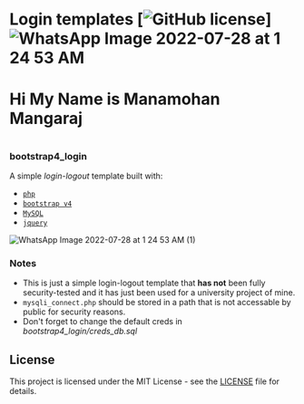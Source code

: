 # Login templates  [![GitHub license](https://img.shields.io/badge/license-MIT-blue.svg)]![WhatsApp Image 2022-07-28 at 1 24 53 AM](https://user-images.githubusercontent.com/105049588/181361172-22cd5719-f9e3-4dc2-b6cc-d84b9a051849.jpeg)
<h1> Hi My Name is Manamohan Mangaraj <h1/>

### bootstrap4_login

A simple _login-logout_ template built with:

*   [`php`](https://secure.php.net/index.php)
*   [`bootstrap v4`](https://getbootstrap.com/)
*   [`MySQL`](https://www.mysql.com/)
*   [`jquery`](https://jquery.com/)

![WhatsApp Image 2022-07-28 at 1 24 53 AM (1)](https://user-images.githubusercontent.com/105049588/181361430-dd43723b-1f46-44de-81b0-470eae1aa9e0.jpeg)

### Notes

*   This is just a simple login-logout template that **has not** been fully security-tested and it has just been used for a university project of mine.
*   `mysqli_connect.php` should be stored in a path that is not accessable by public for security reasons.
*   Don't forget to change the default creds in _bootstrap4_login/creds_db.sql_

## License

This project is licensed under the MIT License - see the [LICENSE](LICENSE) file for details.
